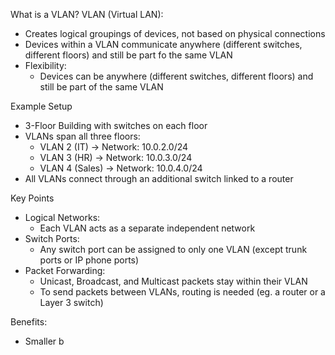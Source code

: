 What is a VLAN?
VLAN (Virtual LAN):
- Creates logical groupings of devices, not based on physical connections
- Devices within a VLAN communicate anywhere (different switches, different floors) and still be part fo the same VLAN
- Flexibility:
	- Devices can be anywhere (different switches, different floors) and still be part of the same VLAN

Example Setup
- 3-Floor Building with switches on each floor
- VLANs span all three floors:
	- VLAN 2 (IT) -> Network: 10.0.2.0/24
	- VLAN 3 (HR) -> Network: 10.0.3.0/24
	- VLAN 4 (Sales) -> Network: 10.0.4.0/24
- All VLANs connect through an additional switch linked to a router

Key Points
- Logical Networks:
	- Each VLAN acts as a separate independent network
- Switch Ports:
	- Any switch port can be assigned to only one VLAN (except trunk ports or IP phone ports)
- Packet Forwarding:
	- Unicast, Broadcast, and Multicast packets stay within their VLAN
	- To send packets between VLANs, routing is needed (eg. a router or a Layer 3 switch)

Benefits:
- Smaller b